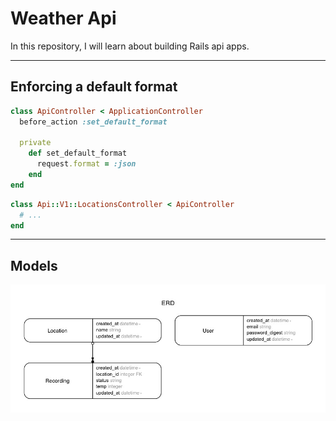 # Weather Api

In this repository, I will learn about building Rails api apps.

---

## Enforcing a default format

```rb
class ApiController < ApplicationController
  before_action :set_default_format

  private
    def set_default_format
      request.format = :json
    end
end
```

```rb
class Api::V1::LocationsController < ApiController
  # ...
end
```

---

## Models

![](erd/erd.jpg)
